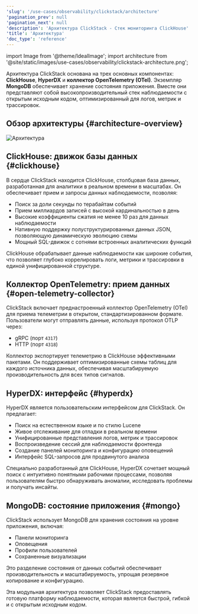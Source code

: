 ```yaml
---
'slug': '/use-cases/observability/clickstack/architecture'
'pagination_prev': null
'pagination_next': null
'description': 'Архитектура ClickStack - Стек мониторинга ClickHouse'
'title': 'Архитектура'
'doc_type': 'reference'
---
```


import Image from '@theme/IdealImage';
import architecture from '@site/static/images/use-cases/observability/clickstack-architecture.png';

Архитектура ClickStack основана на трех основных компонентах: **ClickHouse**, **HyperDX** и **коллектор OpenTelemetry (OTel)**. Экземпляр **MongoDB** обеспечивает хранение состояния приложения. Вместе они представляют собой высокопроизводительный стек наблюдаемости с открытым исходным кодом, оптимизированный для логов, метрик и трассировок.

## Обзор архитектуры {#architecture-overview}

<Image img={architecture} alt="Архитектура" size="lg"/>

## ClickHouse: движок базы данных {#clickhouse}

В сердце ClickStack находится ClickHouse, столбцовая база данных, разработанная для аналитики в реальном времени в масштабах. Он обеспечивает прием и запросы данных наблюдаемости, позволяя:

- Поиск за доли секунды по терабайтам событий
- Прием миллиардов записей с высокой кардинальностью в день
- Высокие коэффициенты сжатия не менее 10 раз для данных наблюдаемости
- Нативную поддержку полуструктурированных данных JSON, позволяющую динамическую эволюцию схемы
- Мощный SQL-движок с сотнями встроенных аналитических функций

ClickHouse обрабатывает данные наблюдаемости как широкие события, что позволяет глубоко коррелировать логи, метрики и трассировки в единой унифицированной структуре.

## Коллектор OpenTelemetry: прием данных {#open-telemetry-collector}

ClickStack включает преднастроенный коллектор OpenTelemetry (OTel) для приема телеметрии в открытом, стандартизированном формате. Пользователи могут отправлять данные, используя протокол OTLP через:

- gRPC (порт `4317`)
- HTTP (порт `4318`)

Коллектор экспортирует телеметрию в ClickHouse эффективными пакетами. Он поддерживает оптимизированные схемы таблиц для каждого источника данных, обеспечивая масштабируемую производительность для всех типов сигналов.

## HyperDX: интерфейс {#hyperdx}

HyperDX является пользовательским интерфейсом для ClickStack. Он предлагает:

- Поиск на естественном языке и по стилю Lucene
- Живое отслеживание для отладки в реальном времени
- Унифицированные представления логов, метрик и трассировок
- Воспроизведение сессий для наблюдаемости фронтенда
- Создание панелей мониторинга и конфигурацию оповещений
- Интерфейс SQL-запросов для продвинутого анализа

Специально разработанный для ClickHouse, HyperDX сочетает мощный поиск с интуитивно понятными рабочими процессами, позволяя пользователям быстро обнаруживать аномалии, исследовать проблемы и получать инсайты.

## MongoDB: состояние приложения {#mongo}

ClickStack использует MongoDB для хранения состояния на уровне приложения, включая:

- Панели мониторинга
- Оповещения
- Профили пользователей
- Сохраненные визуализации

Это разделение состояния от данных событий обеспечивает производительность и масштабируемость, упрощая резервное копирование и конфигурацию.

Эта модульная архитектура позволяет ClickStack предоставлять готовую платформу наблюдаемости, которая является быстрой, гибкой и с открытым исходным кодом.
